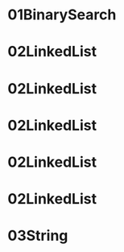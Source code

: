 # 01BinarySearch
# 02LinkedList
# 02LinkedList
# 02LinkedList
# 02LinkedList
# 02LinkedList
# 03String
